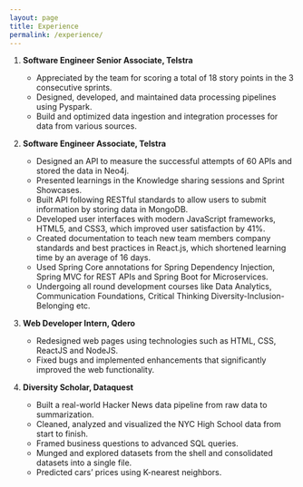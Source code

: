 ```yaml
---
layout: page
title: Experience
permalink: /experience/
---
```


1. **Software Engineer Senior Associate, Telstra**
    * Appreciated by the team for scoring a total of 18 story points in the 3 consecutive sprints.
    * Designed, developed, and maintained data processing pipelines using Pyspark.
    * Build and optimized data ingestion and integration processes for data from various sources.

1. **Software Engineer Associate, Telstra**
    * Designed an API to measure the successful attempts of 60 APIs and stored the data in Neo4j.
    * Presented learnings in the Knowledge sharing sessions and Sprint Showcases.
    * Built API following RESTful standards to allow users to submit information by storing data in MongoDB.
    * Developed user interfaces with modern JavaScript frameworks, HTML5, and CSS3, which improved user satisfaction by 41%.
    * Created documentation to teach new team members company standards and best practices in React.js, which shortened learning time by an average of 16 days.
    * Used Spring Core annotations for Spring Dependency Injection, Spring MVC for REST APIs and Spring Boot for Microservices.
    * Undergoing all round development courses like Data Analytics, Communication Foundations, Critical Thinking Diversity-Inclusion-Belonging etc.

2. **Web Developer Intern, Qdero**
    * Redesigned web pages using technologies such as HTML, CSS, ReactJS and NodeJS.
    * Fixed bugs and implemented enhancements that significantly improved the web functionality.

3. **Diversity Scholar, Dataquest**
    * Built a real-world Hacker News data pipeline from raw data to summarization.
    * Cleaned, analyzed and visualized the NYC High School data from start to finish.
    * Framed business questions to advanced SQL queries.
    * Munged and explored datasets from the shell and consolidated datasets into a single file.
    * Predicted cars’ prices using K-nearest neighbors.


